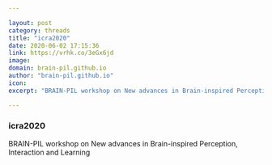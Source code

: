 ```yaml
---

layout: post
category: threads
title: "icra2020"
date: 2020-06-02 17:15:36
link: https://vrhk.co/3eGx6jd
image: 
domain: brain-pil.github.io
author: "brain-pil.github.io"
icon: 
excerpt: "BRAIN-PIL workshop on New advances in Brain-inspired Perception, Interaction and Learning"

---
```


### icra2020

BRAIN-PIL workshop on New advances in Brain-inspired Perception, Interaction and Learning
